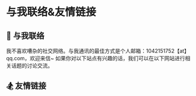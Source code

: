 # 与我联络&友情链接

## <spark>💌 与我联络</spark>

我不喜欢嘈杂的社交网络。与我通讯的最佳方式是个人邮箱：1042151752【at】qq.com，欢迎来信~ 如果你对以下站点有兴趣的话，我们可以在以下网站进行相关话题的讨论交流。

<Background-Netease>
  <FriendLink
    img="https://mgear-image.oss-cn-shanghai.aliyuncs.com/image/icons/netease.jpg"
    src="https://music.163.com/#/user/home?id=64236446"
    name="网易云音药"
    achieve="云音药有保留一些我的吉他翻弹音频，和旧战场信息 🥃"
    :nofollow="true"
    :hoverTrigger="true"
  />
</Background-Netease>
<!-- 
<Background-Douban>
  <FriendLink
    img="https://mgear-image.oss-cn-shanghai.aliyuncs.com/image/icons/douban.jpg"
    src="https://www.douban.com/people/lionad/"
    name="豆瓣"
    achieve="如果你也喜爱影音书籍的话，在豆瓣可以看到我的最新动态 📕"
    :nofollow="true"
    :hoverTrigger="true"
  />
</Background-Douban> -->

<FriendLink
  img="https://mgear-image.oss-cn-shanghai.aliyuncs.com/image/icons/github.svg"
  src="https://github.com/Lionad-Morotar"
  name="GitHub"
  achieve="GitHub 存有本博客的源码及其它一些也许意思的东西 💻"
  :nofollow="true"
/>

## <spark>🏂 友情链接</spark>

<!-- todo: 随机排序 -->
<!-- <FriendLink
  img="https://mgear-image.oss-cn-shanghai.aliyuncs.com/image/friends/ryan4yin.jpg"
  src="https://thiscute.world/"
  name="於清樂"
  achieve="有很多的绝望，但也有美的时刻，只不过在美的时刻，时间是不同于以往的 ☀️"
/>
<FriendLink
  img="https://mgear-image.oss-cn-shanghai.aliyuncs.com/image/friends/Cheese.jpg"
  src="https://chee5e.space/"
  name="Cheese"
  achieve="有梦想，也有忧伤和理想 🌻"
/>
<FriendLink
  img="https://mgear-image.oss-cn-shanghai.aliyuncs.com/image/friends/Raptazure.png"
  src="https://raptazure.github.io"
  name="Raptazure"
  achieve="在个人网站里记日记的少女 (大雾 🎉"
/>
<FriendLink
  img="https://mgear-image.oss-cn-shanghai.aliyuncs.com/image/friends/Kicoe.jpg"
  src="https://www.kicoe.com/"
  name="Kicoe"
  achieve="和 Roki 一样在学习 go 语言的老弟 🌐"
/>
<FriendLink
  img="https://mgear-image.oss-cn-shanghai.aliyuncs.com/image/friends/Roki.jpg"
  src="https://blog.weekii.cn/"
  name="Roki"
  achieve="和 Roki 一起玩塔科夫玩到半夜三点 🕒"
/>
<FriendLink
  img="https://mgear-image.oss-cn-shanghai.aliyuncs.com/image/friends/Renwangyu.jpg"
  src="https://blog.renwangyu.com/"
  name="Renwangyu"
  achieve="保持童心的80后程序猿大叔 😀"
/> -->
<!-- <FriendLink
  img="https://mgear-image.oss-cn-shanghai.aliyuncs.com/image/friends/Deeruby.jpg"
  src="https://deeruby.com"
  name="Deeruby"
  achieve="易骏的博客 🍺"
/> -->
<!-- <FriendLink
  img="https://mgear-image.oss-cn-shanghai.aliyuncs.com/image/friends/Wrath.png"
  src="https://wrath.cc"
  name="Wrath"
  achieve="有一部漂亮的索尼手机 📱"
/> -->